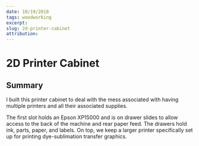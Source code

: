 ```yaml
---
date: 10/19/2018
tags: woodworking
excerpt:
slug: 2d-printer-cabinet
attribution:
---
```

# 2D Printer Cabinet

## Summary
I built this printer cabinet to deal with the mess associated with having multiple printers and all their associated supplies. 

The first slot holds an Epson XP15000 and is on drawer slides to allow access to the back of the machine and rear paper feed. The drawers hold ink, parts, paper, and labels. On top, we keep a larger printer specifically set up for printing dye-sublimation transfer graphics.